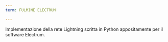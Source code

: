 ```yaml
---
term: FULMINE ELECTRUM

---
```

Implementazione della rete Lightning scritta in Python appositamente per il software Electrum.